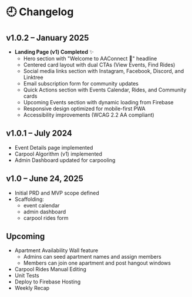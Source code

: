 # 🕘 Changelog

## v1.0.2 – January 2025
- **Landing Page (v1) Completed** ✨
  - Hero section with "Welcome to AAConnect 👋" headline
  - Centered card layout with dual CTAs (View Events, Find Rides)
  - Social media links section with Instagram, Facebook, Discord, and Linktree
  - Email subscription form for community updates
  - Quick Actions section with Events Calendar, Rides, and Community cards
  - Upcoming Events section with dynamic loading from Firebase
  - Responsive design optimized for mobile-first PWA
  - Accessibility improvements (WCAG 2.2 AA compliant)

## v1.0.1 – July 2024
- Event Details page implemented
- Carpool Algorithm (v1) implemented
- Admin Dashboard updated for carpooling

## v1.0 – June 24, 2025
- Initial PRD and MVP scope defined
- Scaffolding:
    - event calendar
    - admin dashboard
    - carpool rides form

## Upcoming
- Apartment Availability Wall feature
  - Admins can seed apartment names and assign members
  - Members can join one apartment and post hangout windows
- Carpool Rides Manual Editing
- Unit Tests
- Deploy to Firebase Hosting
- Weekly Recap

